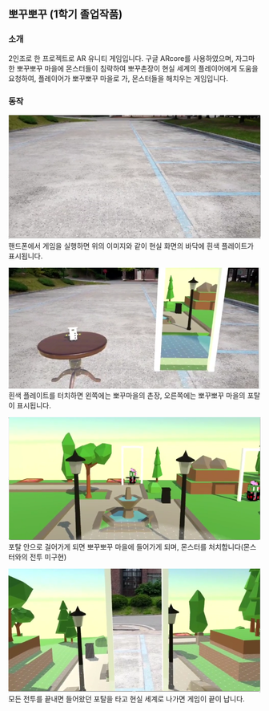 ## 뽀꾸뽀꾸 (1학기 졸업작품)

### 소개
2인조로 한 프로젝트로 AR 유니티 게임입니다. 구글 ARcore를 사용하였으며,
자그마한 뽀꾸뽀꾸 마을에 몬스터들이 침략하여 뽀꾸촌장이 현실 세계의 플레이어에게 도움을 요청하여,
플레이어가 뽀꾸뽀꾸 마을로 가, 몬스터들을 해치우는 게임입니다.

### 동작

![뽀꾸뽀꾸01](https://github.com/BlackRime/RESUME/blob/master/image/BBOGGU01.PNG)
핸드폰에서 게임을 실행하면 위의 이미지와 같이 현실 화면의 바닥에 흰색 플레이트가 표시됩니다.

![뽀꾸뽀꾸02](https://github.com/BlackRime/RESUME/blob/master/image/BBOGGU02.PNG)
흰색 플레이트를 터치하면 왼쪽에는 뽀꾸마을의 촌장, 오른쪽에는 뽀꾸뽀꾸 마을의 포탈이 표시됩니다.

![뽀꾸뽀꾸03](https://github.com/BlackRime/RESUME/blob/master/image/BBOGGU03.PNG)
포탈 안으로 걸어가게 되면 뽀꾸뽀꾸 마을에 들어가게 되며, 몬스터를 처치합니다(몬스터와의 전투 미구현)

![뽀꾸뽀꾸04](https://github.com/BlackRime/RESUME/blob/master/image/BBOGGU04.PNG)
모든 전투를 끝내면 들어왔던 포탈을 타고 현실 세계로 나가면 게임이 끝이 납니다.
